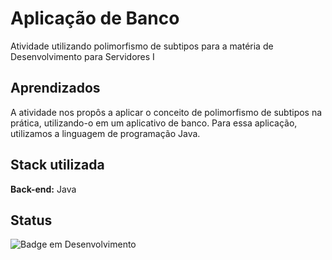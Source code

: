 # Aplicação de Banco

Atividade utilizando polimorfismo de subtipos para a matéria de Desenvolvimento para Servidores I



## Aprendizados 

A atividade nos propôs a aplicar o conceito de polimorfismo de subtipos na prática, utilizando-o em um aplicativo de banco. Para essa aplicação, utilizamos a linguagem de programação Java.


## Stack utilizada

**Back-end:** Java

## Status

![Badge em Desenvolvimento](http://img.shields.io/static/v1?label=STATUS&message=%20ANDAMENTO&color=GREEN&style=for-the-badge)
